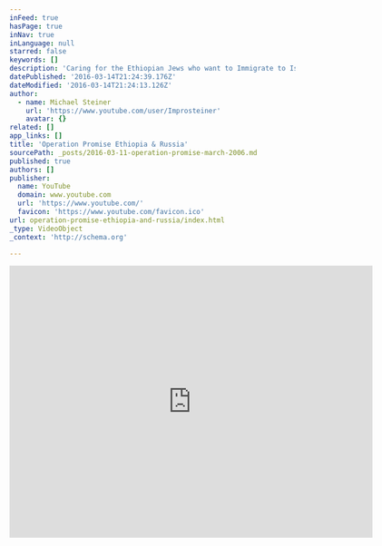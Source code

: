 ```yaml
---
inFeed: true
hasPage: true
inNav: true
inLanguage: null
starred: false
keywords: []
description: 'Caring for the Ethiopian Jews who want to Immigrate to Israel '
datePublished: '2016-03-14T21:24:39.176Z'
dateModified: '2016-03-14T21:24:13.126Z'
author:
  - name: Michael Steiner
    url: 'https://www.youtube.com/user/Improsteiner'
    avatar: {}
related: []
app_links: []
title: 'Operation Promise Ethiopia & Russia'
sourcePath: _posts/2016-03-11-operation-promise-march-2006.md
published: true
authors: []
publisher:
  name: YouTube
  domain: www.youtube.com
  url: 'https://www.youtube.com/'
  favicon: 'https://www.youtube.com/favicon.ico'
url: operation-promise-ethiopia-and-russia/index.html
_type: VideoObject
_context: 'http://schema.org'

---
```

<iframe src="https://cdn.embedly.com/widgets/media.html?src=https%3A%2F%2Fwww.youtube.com%2Fembed%2F-2dGmvMUKa4%3Ffeature%3Doembed&amp;url=https%3A%2F%2Fwww.youtube.com%2Fwatch%3Fv%3D-2dGmvMUKa4&amp;image=https%3A%2F%2Fi.ytimg.com%2Fvi%2F-2dGmvMUKa4%2Fhqdefault.jpg&amp;key=b7d04c9b404c499eba89ee7072e1c4f7&amp;type=text%2Fhtml&amp;schema=youtube" width="640" height="480" scrolling="no" frameborder="0" allowfullscreen="allowfullscreen" style=""></iframe>